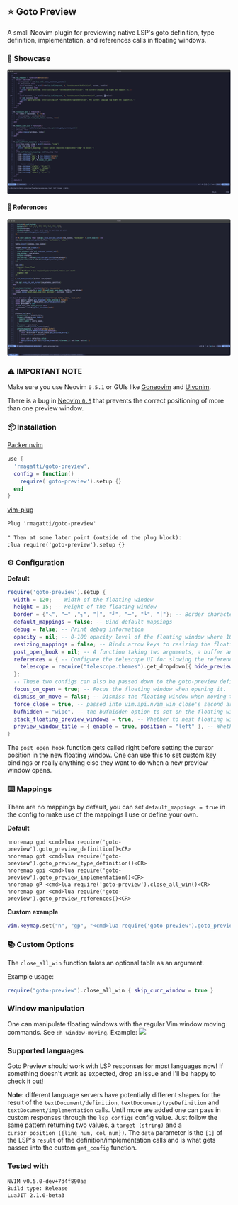 ## ⭐ Goto Preview
A small Neovim plugin for previewing native LSP's goto definition, type definition, implementation, and references calls in floating windows.

### 🚀 Showcase
<img src="https://github.com/rmagatti/readme-assets/blob/main/goto-preview-zoomed.gif" />

#### 🔗 References
<img src="https://github.com/rmagatti/readme-assets/blob/main/goto-preview-references.gif" />

### ⚠️ IMPORTANT NOTE
Make sure you use Neovim `0.5.1` or GUIs like [Goneovim](https://github.com/akiyosi/goneovim) and [Uivonim](https://github.com/smolck/uivonim).

There is a bug in [Neovim `0.5`](https://github.com/neovim/neovim/issues/14735) that prevents the correct positioning of more than one preview window.

### 📦 Installation
[Packer.nvim](https://github.com/wbthomason/packer.nvim)
```lua
use {
  'rmagatti/goto-preview',
  config = function()
    require('goto-preview').setup {}
  end
}
```
[vim-plug](https://github.com/junegunn/vim-plug)
```vim
Plug 'rmagatti/goto-preview'

" Then at some later point (outside of the plug block):
:lua require('goto-preview').setup {}
```

### ⚙️ Configuration

**Default**
```lua
require('goto-preview').setup {
  width = 120; -- Width of the floating window
  height = 15; -- Height of the floating window
  border = {"↖", "─" ,"┐", "│", "┘", "─", "└", "│"}; -- Border characters of the floating window
  default_mappings = false; -- Bind default mappings
  debug = false; -- Print debug information
  opacity = nil; -- 0-100 opacity level of the floating window where 100 is fully transparent.
  resizing_mappings = false; -- Binds arrow keys to resizing the floating window.
  post_open_hook = nil; -- A function taking two arguments, a buffer and a window to be ran as a hook.
  references = { -- Configure the telescope UI for slowing the references cycling window.
    telescope = require("telescope.themes").get_dropdown({ hide_preview = false })
  };
  -- These two configs can also be passed down to the goto-preview definition and implementation calls for one off "peak" functionality.
  focus_on_open = true; -- Focus the floating window when opening it.
  dismiss_on_move = false; -- Dismiss the floating window when moving the cursor.
  force_close = true, -- passed into vim.api.nvim_win_close's second argument. See :h nvim_win_close
  bufhidden = "wipe", -- the bufhidden option to set on the floating window. See :h bufhidden
  stack_floating_preview_windows = true, -- Whether to nest floating windows
  preview_window_title = { enable = true, position = "left" }, -- Whether to set the preview window title as the filename
}
```

The `post_open_hook` function gets called right before setting the cursor position in the new floating window.
One can use this to set custom key bindings or really anything else they want to do when a new preview window opens.

### ⌨️ Mappings
There are no mappings by default, you can set `default_mappings = true` in the config to make use of the mappings I use or define your own.

**Default**
```viml
nnoremap gpd <cmd>lua require('goto-preview').goto_preview_definition()<CR>
nnoremap gpt <cmd>lua require('goto-preview').goto_preview_type_definition()<CR>
nnoremap gpi <cmd>lua require('goto-preview').goto_preview_implementation()<CR>
nnoremap gP <cmd>lua require('goto-preview').close_all_win()<CR>
nnoremap gpr <cmd>lua require('goto-preview').goto_preview_references()<CR>
```

**Custom example**
```lua
vim.keymap.set("n", "gp", "<cmd>lua require('goto-preview').goto_preview_definition()<CR>", {noremap=true})
```

### 📚 Custom Options

The `close_all_win` function takes an optional table as an argument.

Example usage:
```lua
require("goto-preview").close_all_win { skip_curr_window = true }
```

### Window manipulation
One can manipulate floating windows with the regular Vim window moving commands. See `:h window-moving`.
Example:
<img src="https://user-images.githubusercontent.com/2881382/121652080-88716e00-ca58-11eb-811c-677ec61d8e25.gif" />

### Supported languages
Goto Preview should work with LSP responses for most languages now! If something doesn't work as expected, drop an issue and I'll be happy to check it out!

**Note:** different language servers have potentially different shapes for the result of the `textDocument/definition`, `textDocument/typeDefinition` and `textDocument/implementation` calls.
Until more are added one can pass in custom responses through the `lsp_configs` config value. Just follow the same pattern returning two values, a `target (string)` and a `cursor_position ({line_num, col_num})`. The `data` parameter is the `[1]` of the LSP's `result` of the definition/implementation calls and is what gets passed into the custom `get_config` function.


### Tested with
```
NVIM v0.5.0-dev+7d4f890aa
Build type: Release
LuaJIT 2.1.0-beta3
```
